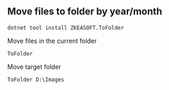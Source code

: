 ## Move files to folder by year/month

```
dotnet tool install ZKEASOFT.ToFolder
```

Move files in the current folder
```
ToFolder
```

Move target folder
```
ToFolder D:\Images
```